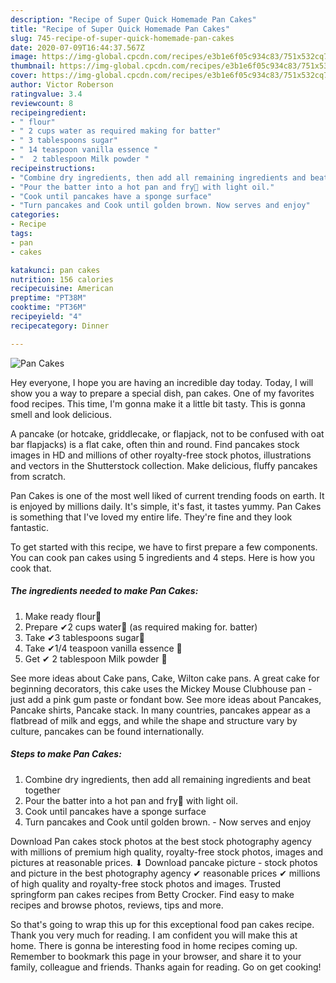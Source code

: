 ```yaml
---
description: "Recipe of Super Quick Homemade Pan Cakes"
title: "Recipe of Super Quick Homemade Pan Cakes"
slug: 745-recipe-of-super-quick-homemade-pan-cakes
date: 2020-07-09T16:44:37.567Z
image: https://img-global.cpcdn.com/recipes/e3b1e6f05c934c83/751x532cq70/pan-cakes-recipe-main-photo.jpg
thumbnail: https://img-global.cpcdn.com/recipes/e3b1e6f05c934c83/751x532cq70/pan-cakes-recipe-main-photo.jpg
cover: https://img-global.cpcdn.com/recipes/e3b1e6f05c934c83/751x532cq70/pan-cakes-recipe-main-photo.jpg
author: Victor Roberson
ratingvalue: 3.4
reviewcount: 8
recipeingredient:
- " flour"
- " 2 cups water as required making for batter"
- " 3 tablespoons sugar"
- " 14 teaspoon vanilla essence "
- "  2 tablespoon Milk powder "
recipeinstructions:
- "Combine dry ingredients, then add all remaining ingredients and beat together"
- "Pour the batter into a hot pan and fry🍳 with light oil."
- "Cook until pancakes have a sponge surface"
- "Turn pancakes and Cook until golden brown. Now serves and enjoy"
categories:
- Recipe
tags:
- pan
- cakes

katakunci: pan cakes 
nutrition: 156 calories
recipecuisine: American
preptime: "PT38M"
cooktime: "PT36M"
recipeyield: "4"
recipecategory: Dinner

---
```



![Pan Cakes](https://img-global.cpcdn.com/recipes/e3b1e6f05c934c83/751x532cq70/pan-cakes-recipe-main-photo.jpg)

Hey everyone, I hope you are having an incredible day today. Today, I will show you a way to prepare a special dish, pan cakes. One of my favorites food recipes. This time, I'm gonna make it a little bit tasty. This is gonna smell and look delicious.

A pancake (or hotcake, griddlecake, or flapjack, not to be confused with oat bar flapjacks) is a flat cake, often thin and round. Find pancakes stock images in HD and millions of other royalty-free stock photos, illustrations and vectors in the Shutterstock collection. Make delicious, fluffy pancakes from scratch.

Pan Cakes is one of the most well liked of current trending foods on earth. It is enjoyed by millions daily. It's simple, it's fast, it tastes yummy. Pan Cakes is something that I've loved my entire life. They're fine and they look fantastic.


To get started with this recipe, we have to first prepare a few components. You can cook pan cakes using 5 ingredients and 4 steps. Here is how you cook that.

<!--inarticleads1-->

##### The ingredients needed to make Pan Cakes:

1. Make ready  flour🍚
1. Prepare  ✔2 cups water🍶 (as required making for. batter)
1. Take  ✔3 tablespoons sugar🍚
1. Take  ✔1/4 teaspoon vanilla essence 🍷
1. Get  ✔ 2 tablespoon Milk powder 🍙


See more ideas about Cake pans, Cake, Wilton cake pans. A great cake for beginning decorators, this cake uses the Mickey Mouse Clubhouse pan - just add a pink gum paste or fondant bow. See more ideas about Pancakes, Pancake shirts, Pancake stack. In many countries, pancakes appear as a flatbread of milk and eggs, and while the shape and structure vary by culture, pancakes can be found internationally. 

<!--inarticleads2-->

##### Steps to make Pan Cakes:

1. Combine dry ingredients, then add all remaining ingredients and beat together
1. Pour the batter into a hot pan and fry🍳 with light oil.
1. Cook until pancakes have a sponge surface
1. Turn pancakes and Cook until golden brown. - Now serves and enjoy


Download Pan cakes stock photos at the best stock photography agency with millions of premium high quality, royalty-free stock photos, images and pictures at reasonable prices. ⬇ Download pancake picture - stock photos and picture in the best photography agency ✔ reasonable prices ✔ millions of high quality and royalty-free stock photos and images. Trusted springform pan cakes recipes from Betty Crocker. Find easy to make recipes and browse photos, reviews, tips and more. 

So that's going to wrap this up for this exceptional food pan cakes recipe. Thank you very much for reading. I am confident you will make this at home. There is gonna be interesting food in home recipes coming up. Remember to bookmark this page in your browser, and share it to your family, colleague and friends. Thanks again for reading. Go on get cooking!
